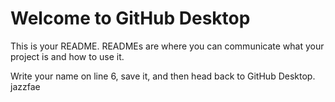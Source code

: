 # Welcome to GitHub Desktop

This is your README. READMEs are where you can communicate what your project is and how to use it.

Write your name on line 6, save it, and then head back to GitHub Desktop.
jazzfae
